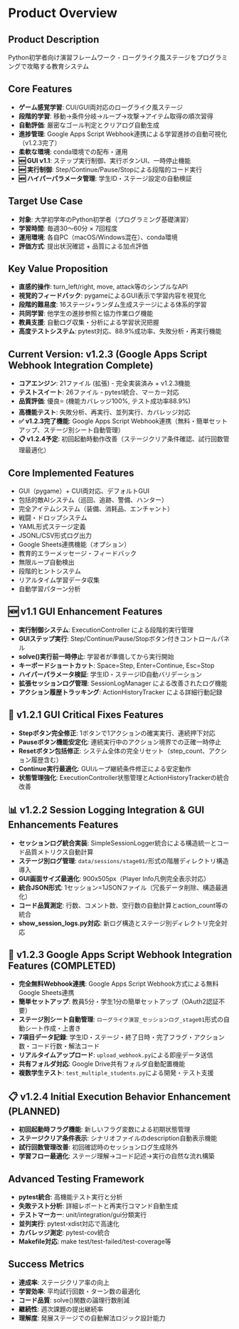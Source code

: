 # Product Overview

## Product Description
Python初学者向け演習フレームワーク - ローグライク風ステージをプログラミングで攻略する教育システム

## Core Features
- **ゲーム感覚学習**: CUI/GUI両対応のローグライク風ステージ
- **段階的学習**: 移動→条件分岐→ループ→攻撃→アイテム取得の順次習得
- **自動評価**: 厳密なゴール判定とクリアログ自動生成
- **進捗管理**: Google Apps Script Webhook連携による学習進捗の自動可視化（v1.2.3完了）
- **柔軟な環境**: conda環境での配布・運用
- **🆕 GUI v1.1**: ステップ実行制御、実行ボタンUI、一時停止機能
- **🆕 実行制御**: Step/Continue/Pause/Stopによる段階的コード実行
- **🆕 ハイパーパラメータ管理**: 学生ID・ステージ設定の自動検証

## Target Use Case
- **対象**: 大学初学年のPython初学者（プログラミング基礎演習）
- **学習時間**: 毎週30〜60分 × 7回程度
- **運用環境**: 各自PC（macOS/Windows混在）、conda環境
- **評価方式**: 提出状況確認 + 品質による加点評価

## Key Value Proposition
- **直感的操作**: turn_left/right, move, attack等のシンプルなAPI
- **視覚的フィードバック**: pygameによるGUI表示で学習内容を視覚化
- **段階的難易度**: 16ステージ+ランダム生成ステージによる体系的学習
- **共同学習**: 他学生の進捗参照と協力作業ログ機能
- **教員支援**: 自動ログ収集・分析による学習状況把握
- **高度テストシステム**: pytest対応、88.9%成功率、失敗分析・再実行機能

## Current Version: v1.2.3 (Google Apps Script Webhook Integration Complete)
- **コアエンジン**: 21ファイル (拡張) - 完全実装済み + v1.2.3機能
- **テストスイート**: 26ファイル - pytest統合、マーカー対応
- **品質評価**: 優良⭐ (機能カバレッジ100%, テスト成功率88.9%)
- **高機能テスト**: 失敗分析、再実行、並列実行、カバレッジ対応
- **✅ v1.2.3完了機能**: Google Apps Script Webhook連携（無料・簡単セットアップ、ステージ別シート自動管理）
- **📋 v1.2.4予定**: 初回起動時動作改善（ステージクリア条件確認、試行回数管理最適化）

## Core Implemented Features  
- GUI（pygame）+ CUI両対応、デフォルトGUI
- 包括的敵AIシステム（巡回、追跡、警備、ハンター）
- 完全アイテムシステム（装備、消耗品、エンチャント） 
- 戦闘・ドロップシステム
- YAML形式ステージ定義
- JSONL/CSV形式ログ出力
- Google Sheets連携機能（オプション）
- 教育的エラーメッセージ・フィードバック
- 無限ループ自動検出
- 段階的ヒントシステム
- リアルタイム学習データ収集
- 自動学習パターン分析

## 🆕 v1.1 GUI Enhancement Features
- **実行制御システム**: ExecutionController による段階的実行管理
- **GUIステップ実行**: Step/Continue/Pause/Stopボタン付きコントロールパネル
- **solve()実行前一時停止**: 学習者が準備してから実行開始
- **キーボードショートカット**: Space=Step, Enter=Continue, Esc=Stop
- **ハイパーパラメータ検証**: 学生ID・ステージID自動バリデーション
- **拡張セッションログ管理**: SessionLogManager による改善されたログ機能
- **アクション履歴トラッキング**: ActionHistoryTracker による詳細行動記録

## 🔧 v1.2.1 GUI Critical Fixes Features
- **Stepボタン完全修正**: 1ボタンで1アクションの確実実行、連続押下対応
- **Pauseボタン機能安定化**: 連続実行中のアクション境界での正確一時停止
- **Resetボタン包括修正**: システム全体の完全リセット（step_count、アクション履歴含む）
- **Continue実行最適化**: GUIループ継続条件修正による安定動作
- **状態管理強化**: ExecutionController状態管理とActionHistoryTrackerの統合改善

## 📊 v1.2.2 Session Logging Integration & GUI Enhancements Features
- **セッションログ統合実装**: SimpleSessionLogger統合による構造統一とコード品質メトリクス自動計算
- **ステージ別ログ管理**: `data/sessions/stage01/`形式の階層ディレクトリ構造導入  
- **GUI画面サイズ最適化**: 900x505px（Player Info凡例完全表示対応）
- **統合JSON形式**: 1セッション=1JSONファイル（冗長データ削除、構造最適化）
- **コード品質測定**: 行数、コメント数、空行数の自動計算とaction_count等の統合
- **show_session_logs.py対応**: 新ログ構造とステージ別ディレクトリ完全対応

## 🔗 v1.2.3 Google Apps Script Webhook Integration Features (COMPLETED)
- **完全無料Webhook連携**: Google Apps Script Webhook方式による無料Google Sheets連携
- **簡単セットアップ**: 教員5分・学生1分の簡単セットアップ（OAuth2認証不要）
- **ステージ別シート自動管理**: `ローグライク演習_セッションログ_stage01`形式の自動シート作成・上書き
- **7項目データ記録**: 学生ID・ステージ・終了日時・完了フラグ・アクション数・コード行数・解法コード
- **リアルタイムアップロード**: `upload_webhook.py`による即座データ送信
- **共有フォルダ対応**: Google Drive共有フォルダ自動配置機能
- **複数学生テスト**: `test_multiple_students.py`による開発・テスト支援

## 📋 v1.2.4 Initial Execution Behavior Enhancement (PLANNED)
- **初回起動時フラグ機能**: 新しいフラグ変数による初期状態管理
- **ステージクリア条件表示**: シナリオファイルのdescription自動表示機能
- **試行回数管理改善**: 初回確認時のセッションログ生成除外
- **学習フロー最適化**: ステージ理解→コード記述→実行の自然な流れ構築

## Advanced Testing Framework
- **pytest統合**: 高機能テスト実行と分析
- **失敗テスト分析**: 詳細レポートと再実行コマンド自動生成
- **テストマーカー**: unit/integration/gui分類実行
- **並列実行**: pytest-xdist対応で高速化
- **カバレッジ測定**: pytest-cov統合
- **Makefile対応**: make test/test-failed/test-coverage等

## Success Metrics
- **達成率**: ステージクリア率の向上
- **学習効率**: 平均試行回数・ターン数の最適化
- **コード品質**: solve()関数の論理行数削減
- **継続性**: 週次課題の提出継続率
- **理解度**: 発展ステージでの自動解法ロジック設計能力